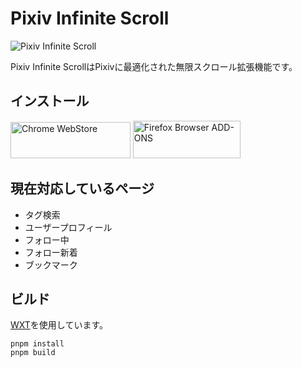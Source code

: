 # Pixiv Infinite Scroll

![Pixiv Infinite Scroll](https://github.com/user-attachments/assets/b0212f9b-4232-4aa6-9da3-9a55065fc398)

Pixiv Infinite ScrollはPixivに最適化された無限スクロール拡張機能です。

## インストール

<a href="https://chromewebstore.google.com/detail/pixiv-infinite-scroll/ihbbldgmjgjfpglmceokpdjenkjedcnb"><img alt="Chrome WebStore" width="191.8" height="58" src="https://developer.chrome.com/static/docs/webstore/branding/image/UV4C4ybeBTsZt43U4xis.png"></a>
<a href="https://addons.mozilla.org/ja/firefox/addon/pixiv-infinite-scroll/"><img alt="Firefox Browser ADD-ONS" width="172" height="60" src="https://blog.mozilla.org/addons/files/2015/11/get-the-addon.png"></a>

## 現在対応しているページ

- タグ検索
- ユーザープロフィール
- フォロー中
- フォロー新着
- ブックマーク

## ビルド

[WXT](https://wxt.dev/)を使用しています。

```shell
pnpm install
pnpm build
```
